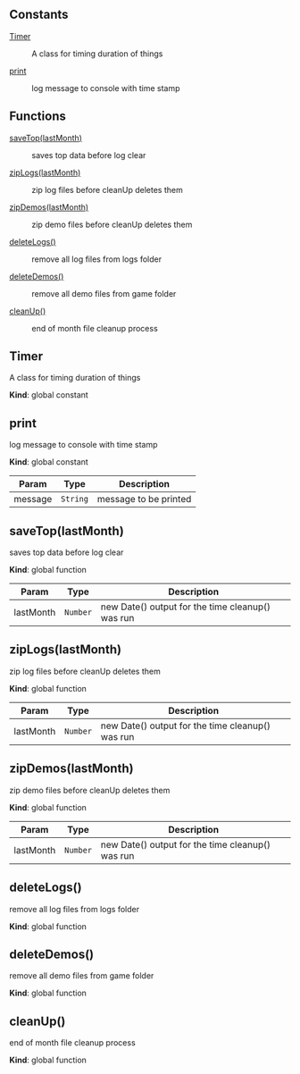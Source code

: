 ## Constants

<dl>
<dt><a href="#Timer">Timer</a></dt>
<dd><p>A class for timing duration of things</p>
</dd>
<dt><a href="#print">print</a></dt>
<dd><p>log message to console with time stamp</p>
</dd>
</dl>

## Functions

<dl>
<dt><a href="#saveTop">saveTop(lastMonth)</a></dt>
<dd><p>saves top data before log clear</p>
</dd>
<dt><a href="#zipLogs">zipLogs(lastMonth)</a></dt>
<dd><p>zip log files before cleanUp deletes them</p>
</dd>
<dt><a href="#zipDemos">zipDemos(lastMonth)</a></dt>
<dd><p>zip demo files before cleanUp deletes them</p>
</dd>
<dt><a href="#deleteLogs">deleteLogs()</a></dt>
<dd><p>remove all log files from logs folder</p>
</dd>
<dt><a href="#deleteDemos">deleteDemos()</a></dt>
<dd><p>remove all demo files from game folder</p>
</dd>
<dt><a href="#cleanUp">cleanUp()</a></dt>
<dd><p>end of month file cleanup process</p>
</dd>
</dl>

<a name="Timer"></a>

## Timer
A class for timing duration of things

**Kind**: global constant  
<a name="print"></a>

## print
log message to console with time stamp

**Kind**: global constant  

| Param | Type | Description |
| --- | --- | --- |
| message | <code>String</code> | message to be printed |

<a name="saveTop"></a>

## saveTop(lastMonth)
saves top data before log clear

**Kind**: global function  

| Param | Type | Description |
| --- | --- | --- |
| lastMonth | <code>Number</code> | new Date() output for the time cleanup() was run |

<a name="zipLogs"></a>

## zipLogs(lastMonth)
zip log files before cleanUp deletes them

**Kind**: global function  

| Param | Type | Description |
| --- | --- | --- |
| lastMonth | <code>Number</code> | new Date() output for the time cleanup() was run |

<a name="zipDemos"></a>

## zipDemos(lastMonth)
zip demo files before cleanUp deletes them

**Kind**: global function  

| Param | Type | Description |
| --- | --- | --- |
| lastMonth | <code>Number</code> | new Date() output for the time cleanup() was run |

<a name="deleteLogs"></a>

## deleteLogs()
remove all log files from logs folder

**Kind**: global function  
<a name="deleteDemos"></a>

## deleteDemos()
remove all demo files from game folder

**Kind**: global function  
<a name="cleanUp"></a>

## cleanUp()
end of month file cleanup process

**Kind**: global function  

